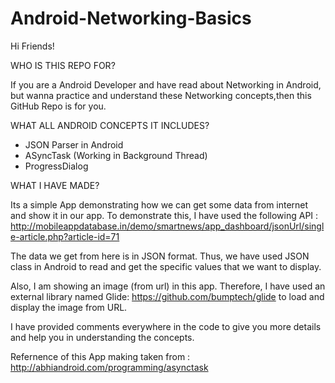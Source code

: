 # Android-Networking-Basics

Hi Friends!

WHO IS THIS REPO FOR?

If you are a Android Developer and have read about Networking in Android, but wanna practice and understand these 
Networking concepts,then this GitHub Repo is for you.

WHAT ALL ANDROID CONCEPTS IT INCLUDES?

- JSON Parser in Android
- ASyncTask (Working in Background Thread)
- ProgressDialog

WHAT I HAVE MADE?

Its a simple App demonstrating how we can get some data from internet and show it in our app. To demonstrate this, I have used
the following API :  http://mobileappdatabase.in/demo/smartnews/app_dashboard/jsonUrl/single-article.php?article-id=71

The data we get from here is in JSON format. Thus, we have used JSON class in Android to read and get the specific values 
that we want to display. 

Also, I am showing an image (from url) in this app. Therefore, I have used an external library
named Glide: https://github.com/bumptech/glide to load and display the image from URL.

I have provided comments everywhere in the code to give you more details and help you in understanding the concepts. 

Refernence of this App making taken from : http://abhiandroid.com/programming/asynctask
